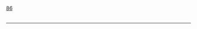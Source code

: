 [86](https://github.com/guilhermeprokisch/ideias/issues/86) 
###### 





-------------------------------------------------------------------------------

